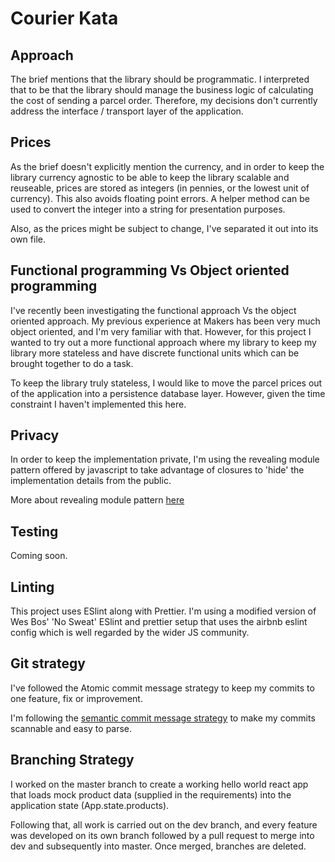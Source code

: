 # Courier Kata

## Approach

The brief mentions that the library should be programmatic. I interpreted that to be that the library should manage the business logic of calculating the cost of sending a parcel order. Therefore, my decisions don't currently address the interface / transport layer of the application.

## Prices

As the brief doesn't explicitly mention the currency, and in order to keep the library currency agnostic to be able to keep the library scalable and reuseable, prices are stored as integers (in pennies, or the lowest unit of currency). This also avoids floating point errors. A helper method can be used to convert the integer into a string for presentation purposes.

Also, as the prices might be subject to change, I've separated it out into its own file.

## Functional programming Vs Object oriented programming

I've recently been investigating the functional approach Vs the object oriented approach. My previous experience at Makers has been very much object oriented, and I'm very familiar with that. However, for this project I wanted to try out a more functional approach where my library to keep my library more stateless and have discrete functional units which can be brought together to do a task.

To keep the library truly stateless, I would like to move the parcel prices out of the application into a persistence database layer. However, given the time constraint I haven't implemented this here.

## Privacy

In order to keep the implementation private, I'm using the revealing module pattern offered by javascript to take advantage of closures to 'hide' the implementation details from the public.

More about revealing module pattern [here](https://github.com/getify/You-Dont-Know-JS/blob/master/scope%20%26%20closures/ch5.md)

## Testing

Coming soon.

## Linting

This project uses ESlint along with Prettier. I'm using a modified version of Wes Bos' 'No Sweat' ESlint and prettier setup that uses the airbnb eslint config which is well regarded by the wider JS community.

## Git strategy

I've followed the Atomic commit message strategy to keep my commits to one feature, fix or improvement.

I'm following the [semantic commit message strategy](https://www.conventionalcommits.org/en/v1.0.0-beta.2/#specification) to make my commits scannable and easy to parse.

## Branching Strategy

I worked on the master branch to create a working hello world react app that loads mock product data (supplied in the requirements) into the application state (App.state.products).

Following that, all work is carried out on the dev branch, and every feature was developed on its own branch followed by a pull request to merge into dev and subsequently into master. Once merged, branches are deleted.
